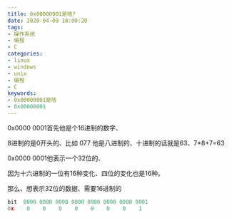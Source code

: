 ```yaml
---
title: 0x00000001是啥?
date: 2020-04-09 10:00:20
tags: 
- 操作系统
- 编程
- C
categories: 
- linux
- windows
- unix
- 编程
- C
keywords:
- 0x00000001是啥
- 0x00000001
---
```

0x0000 0001首先他是个16进制的数字、

8进制的是0开头的、比如 077 他是八进制的、十进制的话就是63、7*8+7=63

0x0000 0001他表示一个32位的、

因为十六进制的一位有16种变化、四位的变化也是16种。

那么、想表示32位的数据、需要16进制的

```c
bit  0000 0000 0000 0000 0000 0000 0000 0001
0x    0    0    0    0    0    0    0    1
```

